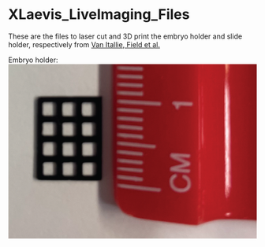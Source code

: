 # XLaevis_LiveImaging_Files


These are the files to laser cut and 3D print the embryo holder and slide holder, respectively from [Van Itallie, Field et al.](https://www.biorxiv.org/content/10.1101/2022.01.07.475368v1) 

Embryo holder: ![embryo holder with ruler](https://github.com/e-vanitallie/XLaevis_LiveImaging_Files/blob/main/EmbryoHolder_Ruler_Cropped.png)


